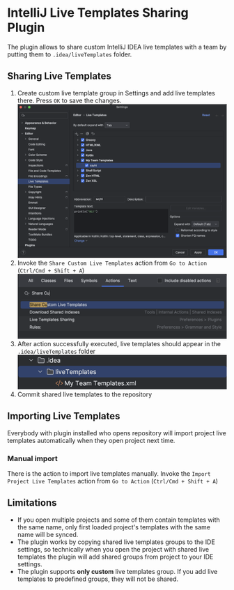 # IntelliJ Live Templates Sharing Plugin
The plugin allows to share custom IntelliJ IDEA live templates with a team by putting them to `.idea/liveTemplates` folder.

## Sharing Live Templates
1. Create custom live template group in Settings and add live templates there. Press `OK` to save the changes.  
![custom live template](images/customTemplate.png)
2. Invoke the `Share Custom Live Templates` action from `Go to Action` (`Ctrl/Cmd + Shift + A`)
![share custom live template](images/shareCustomLiveTemplate.png)
3. After action successfully executed, live templates should appear in the `.idea/liveTemplates` folder
![shared.png](images/shared.png)
4. Commit shared live templates to the repository

## Importing Live Templates
Everybody with plugin installed who opens repository will import project live templates automatically when they open project next time.

### Manual import
There is the action to import live templates manually.
Invoke the `Import Project Live Templates` action from `Go to Action` (`Ctrl/Cmd + Shift + A`)

## Limitations
- If you open multiple projects and some of them contain templates with the same name, only first loaded project's templates with the same name will be synced.
- The plugin works by copying shared live templates groups to the IDE settings, so technically when you open the project with shared live templates the plugin will add shared groups from project to your IDE settings.
- The plugin supports **only custom** live templates group. If you add live templates to predefined groups, they will not be shared.
